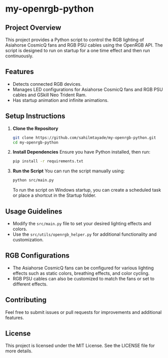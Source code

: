 # my-openrgb-python

## Project Overview
This project provides a Python script to control the RGB lighting of Asiahorse CosmicQ fans and RGB PSU cables using the OpenRGB API. The script is designed to run on startup for a one time effect and then run continuously.

## Features
- Detects connected RGB devices.
- Manages LED configurations for Asiahorse CosmicQ fans and RGB PSU cables and GSkill Neo Trident Ram.
- Has startup animation and infinite animations.

## Setup Instructions
1. **Clone the Repository**
   ```bash
   git clone https://github.com/sahilmtayade/my-openrgb-python.git
   cd my-openrgb-python
   ```

2. **Install Dependencies**
   Ensure you have Python installed, then run:
   ```bash
   pip install -r requirements.txt
   ```

3. **Run the Script**
   You can run the script manually using:
   ```bash
   python src/main.py
   ```
   To run the script on Windows startup, you can create a scheduled task or place a shortcut in the Startup folder.

## Usage Guidelines
- Modify the `src/main.py` file to set your desired lighting effects and colors.
- Use the `src/utils/openrgb_helper.py` for additional functionality and customization.

## RGB Configurations
- The Asiahorse CosmicQ fans can be configured for various lighting effects such as static colors, breathing effects, and color cycling.
- RGB PSU cables can also be customized to match the fans or set to different effects.

## Contributing
Feel free to submit issues or pull requests for improvements and additional features. 

## License
This project is licensed under the MIT License. See the LICENSE file for more details.